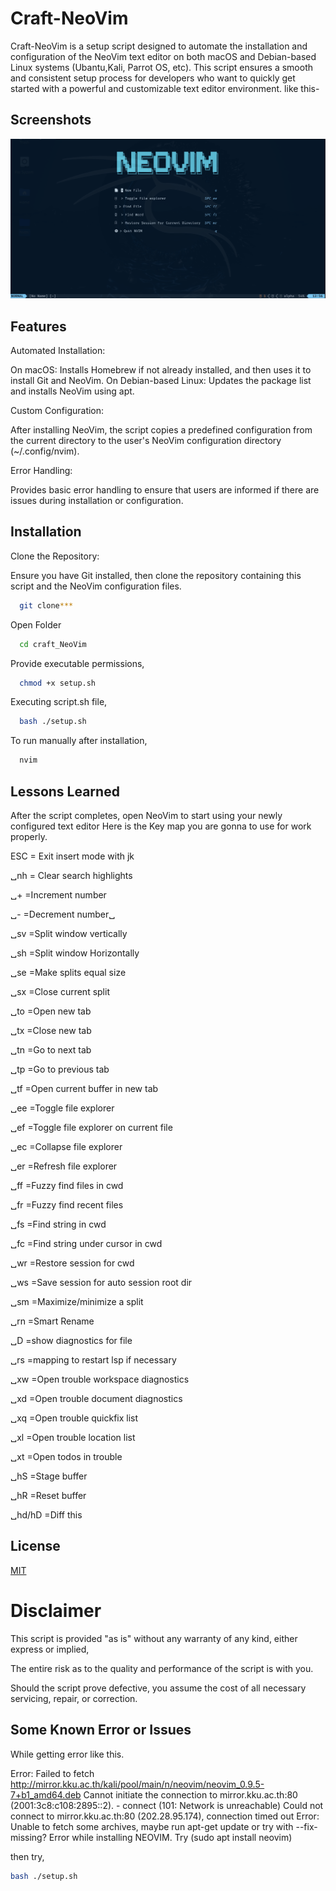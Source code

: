 
# Craft-NeoVim

Craft-NeoVim is a setup script designed to automate the installation and configuration of the NeoVim text editor on both macOS and Debian-based Linux systems (Ubantu,Kali, Parrot OS, etc). This script ensures a smooth and consistent setup process for developers who want to quickly get started with a powerful and customizable text editor environment. like this-


## Screenshots

![App Screenshot](https://github.com/dex-79/craft_neovim/blob/main/Preview/preview01.png)


## Features

Automated Installation:

On macOS: Installs Homebrew if not already installed, and then uses it to install Git and NeoVim.
On Debian-based Linux: Updates the package list and installs NeoVim using apt.

Custom Configuration:

After installing NeoVim, the script copies a predefined configuration from the current directory to the user's NeoVim configuration directory (~/.config/nvim).

Error Handling:

Provides basic error handling to ensure that users are informed if there are issues during installation or configuration.

## Installation

Clone the Repository:

Ensure you have Git installed, then clone the repository containing this script and the NeoVim configuration files.

```bash
  git clone***
```
Open Folder
```bash
  cd craft_NeoVim
``` 
Provide executable permissions,
```bash
  chmod +x setup.sh
```
Executing script.sh file,
```bash
  bash ./setup.sh
```
To run manually after installation,
```bash
  nvim
```
## Lessons Learned

After the script completes, open NeoVim to start using your newly configured text editor
Here is the Key map you are gonna to use for work properly.

ESC = Exit insert mode with jk

␣nh = Clear search highlights

␣+ =Increment number

␣- =Decrement number␣

␣sv =Split window vertically

␣sh =Split window Horizontally 

␣se =Make splits equal size

␣sx =Close current split

␣to =Open new tab

␣tx =Close new tab

␣tn =Go to next tab

␣tp =Go to previous tab

␣tf =Open current buffer in new tab

␣ee =Toggle file explorer

␣ef =Toggle file explorer on current file

␣ec =Collapse file explorer

␣er =Refresh file explorer

␣ff =Fuzzy find files in cwd

␣fr =Fuzzy find recent files

␣fs =Find string in cwd

␣fc =Find string under cursor in cwd

␣wr =Restore session for cwd

␣ws =Save session for auto session root dir

␣sm =Maximize/minimize a split

␣rn =Smart Rename

␣D =show  diagnostics for file

␣rs =mapping to restart lsp if necessary

␣xw =Open trouble workspace diagnostics

␣xd =Open trouble document diagnostics

␣xq =Open trouble quickfix list

␣xl =Open trouble location list

␣xt =Open todos in trouble

␣hS =Stage buffer

␣hR =Reset buffer

␣hd/hD =Diff this


## License

[MIT](https://choosealicense.com/licenses/mit/)


# Disclaimer 
This script is provided "as is" without any warranty of any kind, either express or implied,

The entire risk as to the quality and performance of the script is with you.

Should the script prove defective, you assume the cost of all necessary servicing, repair, or correction.

## Some Known Error or Issues

While getting error like this.

Error: Failed to fetch http://mirror.kku.ac.th/kali/pool/main/n/neovim/neovim_0.9.5-7+b1_amd64.deb  Cannot initiate the connection to mirror.kku.ac.th:80 (2001:3c8:c108:2895::2). - connect (101: Network is unreachable) Could not connect to mirror.kku.ac.th:80 (202.28.95.174), connection timed out
Error: Unable to fetch some archives, maybe run apt-get update or try with --fix-missing?
Error while installing NEOVIM. Try (sudo apt install neovim)

then try,
```bash
bash ./setup.sh
```
